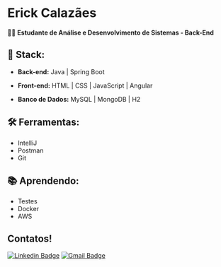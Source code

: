 # Erick Calazães

🧑‍💼 **Estudante de Análise e Desenvolvimento de Sistemas - Back-End**  


## 💙 Stack:

- **Back-end:** Java | Spring Boot

- **Front-end:** HTML | CSS | JavaScript | Angular

- **Banco de Dados:** MySQL | MongoDB | H2

 ## 🛠️ Ferramentas:
 
- IntelliJ
- Postman
- Git

## 📚 Aprendendo:

- Testes
- Docker
- AWS

## Contatos!
[![Linkedin Badge](https://img.shields.io/badge/-LinkedIn-blue?style=for-the-badge&logo=Linkedin&logoColor=white&link=https://br.linkedin.com/in/erick-calaz%C3%A3es-977651207)](https://br.linkedin.com/in/erick-calaz%C3%A3es-977651207)
[![Gmail Badge](https://img.shields.io/badge/-Gmail-c14438?style=for-the-badge&logo=Gmail&logoColor=white&link=mailto:ecalazaes@gmail.com)](mailto:ecalazaes@gmail.com)
  

